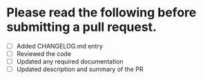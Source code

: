 # Please read the following before submitting a pull request.
- [ ] Added CHANGELOG.md entry
- [ ] Reviewed the code
- [ ] Updated any required documentation
- [ ] Updated description and summary of the PR

